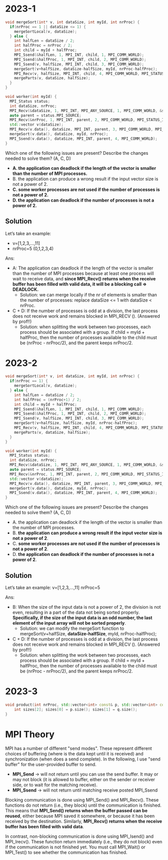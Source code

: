 # 2023-1
``` cpp
void mergeSort(int* v, int dataSize, int myId, int nrProc) {
  if(nrProc == 1 || dataSize <= 1) {
    mergeSortLocal(v, dataSize);
  } else {
    int halfLen = dataSize / 2;
    int halfProc = nrProc / 2;
    int child = myId + halfProc;
    MPI_Ssend(&halfLen, 1, MPI_INT, child, 1, MPI_COMM_WORLD);
    MPI_Ssend(&halfProc, 1, MPI_INT, child, 2, MPI_COMM_WORLD);
    MPI_Ssend(v, halfSize, MPI_INT, child, 3, MPI_COMM_WORLD);
    mergeSort(v+halfSize, dataSize-halfSize, myId, nrProc-halfProc);
    MPI_Recv(v, halfSize, MPI_INT, child, 4, MPI_COMM_WORLD, MPI_STATUS_IGNORE);
    mergeParts(v, dataSize, halfSize);
  }
}

void worker(int myId) {
  MPI_Status status;
  int dataSize, nrProc;
  MPI_Recv(&dataSize, 1, MPI_INT, MPI_ANY_SOURCE, 1, MPI_COMM_WORLD, &status);
  auto parent = status.MPI_SOURCE;
  MPI_Recv(&nrProc, 1, MPI_INT, parent, 2, MPI_COMM_WORLD, MPI_STATUS_IGNORE);
  std::vector v(dataSize);
  MPI_Recv(v.data(), dataSize, MPI_INT, parent, 3, MPI_COMM_WORLD, MPI_STATUS_IGNORE);
  mergeSort(v.data(), dataSize, myId, nrProc);
  MPI_Ssend(v.data(), dataSize, MPI_INT, parent, 4, MPI_COMM_WORLD);
}
``` 

Which one of the following issues are present? Describe the changes needed to solve them? (A, C, D)
- **A. the application can deadlock if the length of the vector is smaller than the number of MPI processes.**
- B. the application can produce a wrong result if the input vector size is not a power of 2.
- **C. some worker processes are not used if the number of processes is not a power of 2.**
- **D. the application can deadlock if the number of processes is not a power of 2.**

## Solution
Let’s take an example:
- v=[1,2,3,…,11]
- nrProc=5 (0,1,2,3,4)

Ans:
- A: The application can deadlock if the length of the vector is smaller than the number of MPI processes because at least one process will wait to receive data, and **since MPI_Recv() returns when the receive buffer has been filled with valid data, it will be a blocking call => DEADLOCK.**
	- Solution: we can merge locally if the nr of elements is smaller than the number of processes: replace dataSize <= 1 with dataSize < nrProc.
- C + D: If the number of processes is odd at a division, the last process does not receive work and remains blocked in MPI_RECV (). (Answered by prof!!)
 	- Solution: when splitting the work between two processes, each process should be associated with a group. If child = myId + halfProc, then the number of processes available to the child must be (nrProc - nrProc/2), and the parent keeps nrProc/2.

# 2023-2
``` cpp
void mergeSort(int* v, int dataSize, int myId, int nrProc) {
  if(nrProc == 1) {
    mergeSortLocal(v, dataSize);
  } else {
    int halfLen = dataSize / 2;
    int halfProc = (nrProc+1) / 2;
    int child = myId + halfProc;
    MPI_Ssend(&halfLen, 1, MPI_INT, child, 1, MPI_COMM_WORLD);
    MPI_Ssend(&halfProc, 1, MPI_INT, child, 2, MPI_COMM_WORLD);
    MPI_Ssend(v, halfSize, MPI_INT, child, 3, MPI_COMM_WORLD);
    mergeSort(v+halfSize, halfSize, myId, nrProc-halfProc);
    MPI_Recv(v, halfSize, MPI_INT, child, 4, MPI_COMM_WORLD, MPI_STATUS_IGNORE);
    mergeParts(v, dataSize, halfSize);
  }
}

void worker(int myId) {
  MPI_Status status;
  int dataSize, nrProc;
  MPI_Recv(&dataSize, 1, MPI_INT, MPI_ANY_SOURCE, 1, MPI_COMM_WORLD, &status);
  auto parent = status.MPI_SOURCE;
  MPI_Recv(&nrProc, 1, MPI_INT, parent, 2, MPI_COMM_WORLD, MPI_STATUS_IGNORE);
  std::vector v(dataSize);
  MPI_Recv(v.data(), dataSize, MPI_INT, parent, 3, MPI_COMM_WORLD, MPI_STATUS_IGNORE);
  mergeSort(v.data(), dataSize, myId, nrProc);
  MPI_Ssend(v.data(), dataSize, MPI_INT, parent, 4, MPI_COMM_WORLD);
}
``` 

Which one of the following issues are present? Describe the changes needed to solve them? (A, C, D)
- A. the application can deadlock if the length of the vector is smaller than the number of MPI processes.
- B. **the application can produce a wrong result if the input vector size is not a power of 2**.
- C. **some worker processes are not used if the number of processes is not a power of 2**.
- D. **the application can deadlock if the number of processes is not a power of 2**.

## Solution
Let’s take an example:
v=[1,2,3,…,11]
nrProc=5

Ans:
- B: When the size of the input data is not a power of 2, the division is not even, resulting in a part of the data not being sorted properly. **Specifically, if the size of the input data is an odd number, the last element of the input array will not be sorted properly**. 
 	- Solution: we can modify the mergeSort function to mergeSort(v+halfSize, **dataSize-halfSize**, myId, nrProc-halfProc);
- C + D: If the number of processes is odd at a division, the last process does not receive work and remains blocked in MPI_RECV (). (Answered by prof!!)
 	- Solution: when splitting the work between two processes, each process should be associated with a group. If child = myId + halfProc, then the number of processes available to the child must be (nrProc - nrProc/2), and the parent keeps nrProc/2.

# 2023-3
``` cpp
void product(int nrProc, std::vector<int> const& p, std::vector<int> const& q, std::vector<int> const&r) {
	int sizes[2]; sizes[0] = p.size(); sizes[1] = q.size();
}
```

# MPI Theory
MPI has a number of different "send modes". These represent different choices of buffering (where is the data kept until it is received) and synchronization (when does a send complete). In the following, I use "send buffer" for the user-provided buffer to send.
- **MPI_Send** -> will not return until you can use the send buffer. It may or may not block (it is allowed to buffer, either on the sender or receiver side, or to wait for the matching receive).
- **MPI_Ssend** -> will not return until matching receive posted
MPI_Ssend

Blocking communication is done using MPI_Send() and MPI_Recv(). These functions do not return (i.e., they block) until the communication is finished. This means that **MPI_Send() returns when the buffer passed can be reused**, either because MPI saved it somewhere, or because it has been received by the destination. Similarly, **MPI_Recv() returns when the receive buffer has been filled with valid data**.

In contrast, non-blocking communication is done using MPI_Isend() and MPI_Irecv(). These function return immediately (i.e., they do not block) even if the communication is not finished yet. You must call MPI_Wait() or MPI_Test() to see whether the communication has finished.

